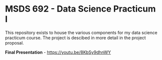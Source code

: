 # MSDS 692 - Data Science Practicum I
This repository exists to house the various components for my data science practicum course. The project is descibed in more detail in the project proposal.

**Final Presentation** - https://youtu.be/8KbSy9dhnWY
